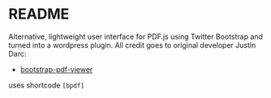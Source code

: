 # README #

Alternative, lightweight user interface for PDF.js using Twitter Bootstrap and turned into a wordpress plugin.  All credit goes to original developer Justin Darc:

* [bootstrap-pdf-viewer](https://github.com/justindarc/bootstrap-pdf-viewer)

uses shortcode `[bpdf]`